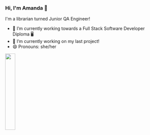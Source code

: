 ### Hi, I'm Amanda  👋

I'm a librarian turned Junior QA Engineer!

- 🔭 I’m currently working towards a Full Stack Software Developer Diploma 🖥
- 🌱 I’m currently working on my last project! 
- 😄 Pronouns: she/her

<img src="https://github.com/apita1423/apita1423/assets/39967820/7324e1b7-c486-454a-b8f3-3fe5451b8b1f" width="25%" height="25%"/>
